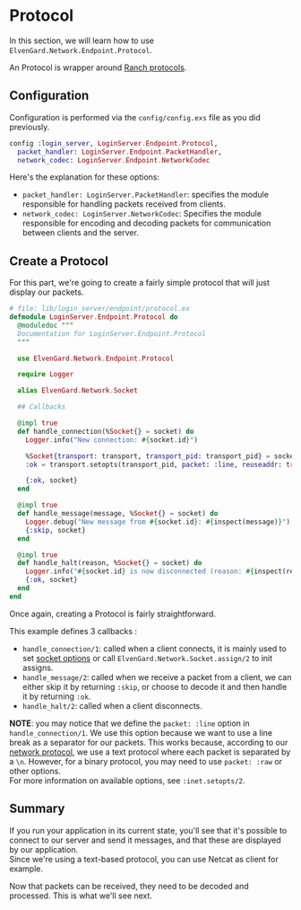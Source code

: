 # Protocol

In this section, we will learn how to use `ElvenGard.Network.Endpoint.Protocol`.

An Protocol is wrapper around [Ranch protocols](https://ninenines.eu/docs/en/ranch/2.1/guide/protocols/).

## Configuration

Configuration is performed via the `config/config.exs` file as you did previously.

```elixir
config :login_server, LoginServer.Endpoint.Protocol,
  packet_handler: LoginServer.Endpoint.PacketHandler,
  network_codec: LoginServer.Endpoint.NetworkCodec
```

Here's the explanation for these options:

  - `packet_handler: LoginServer.PacketHandler`: specifies the module responsible for
    handling packets received from clients.
  - `network_codec: LoginServer.NetworkCodec`: Specifies the module responsible for 
    encoding and decoding packets for communication between clients and the server.

## Create a Protocol

For this part, we're going to create a fairly simple protocol that will just display 
our packets.

```elixir
# file: lib/login_server/endpoint/protocol.ex
defmodule LoginServer.Endpoint.Protocol do
  @moduledoc """
  Documentation for LoginServer.Endpoint.Protocol
  """

  use ElvenGard.Network.Endpoint.Protocol

  require Logger

  alias ElvenGard.Network.Socket

  ## Callbacks

  @impl true
  def handle_connection(%Socket{} = socket) do
    Logger.info("New connection: #{socket.id}")

    %Socket{transport: transport, transport_pid: transport_pid} = socket
    :ok = transport.setopts(transport_pid, packet: :line, reuseaddr: true)

    {:ok, socket}
  end

  @impl true
  def handle_message(message, %Socket{} = socket) do
    Logger.debug("New message from #{socket.id}: #{inspect(message)}")
    {:skip, socket}
  end

  @impl true
  def handle_halt(reason, %Socket{} = socket) do
    Logger.info("#{socket.id} is now disconnected (reason: #{inspect(reason)})")
    {:ok, socket}
  end
end
```

Once again, creating a Protocol is fairly straightforward.

This example defines 3 callbacks :

  - `handle_connection/1`: called when a client connects, it is mainly used to set 
    [socket options](https://www.erlang.org/doc/man/inet#setopts-2) or 
    call `ElvenGard.Network.Socket.assign/2` to init assigns.
  - `handle_message/2`: called when we receive a packet from a client, we can 
    either skip it by returning `:skip`, or choose to decode it and then 
    handle it by returning `:ok`.
  - `handle_halt/2`: called when a client disconnects.

**NOTE**: you may notice that we define the `packet: :line` option in `handle_connection/1`. 
We use this option because we want to use a line break as a separator for our packets. 
This works because, according to our [network protocol](network_protocol.html), we use 
a text protocol where each packet is separated by a `\n`. However, for a binary protocol, 
you may need to use `packet: :raw` or other options.  
For more information on available options, see `:inet.setopts/2`.

## Summary

If you run your application in its current state, you'll see that it's possible 
to connect to our server and send it messages, and that these are displayed by 
our application.  
Since we're using a text-based protocol, you can use Netcat as client for example.

Now that packets can be received, they need to be decoded and processed. 
This is what we'll see next.
